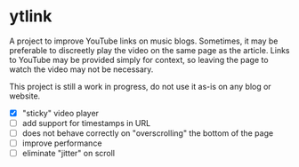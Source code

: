 ytlink
======

A project to improve YouTube links on music blogs. Sometimes, it may be preferable to discreetly play the video on the
same page as the article. Links to YouTube may be provided simply for context, so leaving the page to watch the video
may not be necessary.

This project is still a work in progress, do not use it as-is on any blog or website.

- [x] "sticky" video player
- [ ] add support for timestamps in URL
- [ ] does not behave correctly on "overscrolling" the bottom of the page
- [ ] improve performance
- [ ] eliminate "jitter" on scroll
